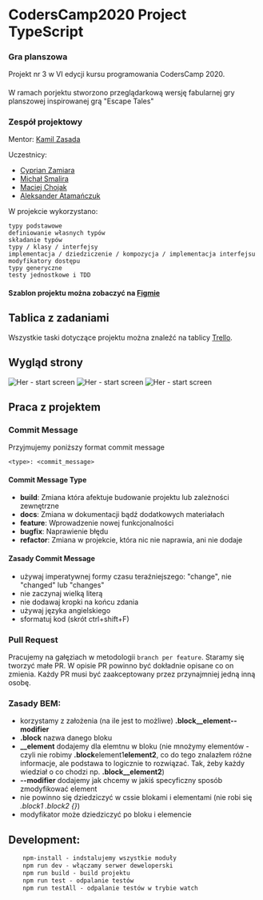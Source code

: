 # CodersCamp2020 Project TypeScript

### Gra planszowa

Projekt nr 3 w VI edycji kursu programowania CodersCamp 2020.

####

W ramach porjektu stworzono przeglądarkową wersję fabularnej gry planszowej inspirowanej grą "Escape Tales"

### Zespół projektowy

Mentor: [Kamil Zasada](https://github.com/kam237zasada)

Uczestnicy:

- [Cyprian Zamiara](https://github.com/Veryyapeee)
- [Michał Smalira](https://github.com/mchojak97)
- [Maciej Chojak](https://github.com/MajStc)
- [Aleksander Atamańczuk](https://github.com/TenGosc007)

W projekcie wykorzystano:

```
typy podstawowe
definiowanie własnych typów
składanie typów
typy / klasy / interfejsy
implementacja / dziedziczenie / kompozycja / implementacja interfejsu
modyfikatory dostępu
typy generyczne
testy jednostkowe i TDD
```

#### Szablon projektu można zobaczyć na [Figmie](https://www.figma.com/file/rgcmVIjGFrVnsJw0RGkoFn/Projekt-TS?node-id=0%3A1)

## Tablica z zadaniami

Wszystkie taski dotyczące projektu można znaleźć na tablicy [Trello](https://trello.com/b/HzFTZcYy/project-3-typescript-her).

## Wygląd strony

![Her - start screen](https://github.com/Brave-squirrels/CodersCamp2020.Project.TypeScript.Her/blob/ending-feature/assets/screen-start.png)
![Her - start screen](https://github.com/Brave-squirrels/CodersCamp2020.Project.TypeScript.Her/blob/ending-feature/assets/screen-menu.png)
![Her - start screen](https://github.com/Brave-squirrels/CodersCamp2020.Project.TypeScript.Her/blob/ending-feature/assets/screen-game.jpg)

## Praca z projektem

### Commit Message

Przyjmujemy poniższy format commit message

```
<type>: <commit_message>
```

#### Commit Message Type

- **build**: Zmiana która afektuje budowanie projektu lub zależności zewnętrzne
- **docs**: Zmiana w dokumentacji bądź dodatkowych materiałach
- **feature**: Wprowadzenie nowej funkcjonalności
- **bugfix**: Naprawienie błędu
- **refactor**: Zmiana w projekcie, która nic nie naprawia, ani nie dodaje

#### Zasady Commit Message

- używaj imperatywnej formy czasu teraźniejszego: "change", nie "changed" lub "changes"
- nie zaczynaj wielką literą
- nie dodawaj kropki na końcu zdania
- używaj języka angielskiego
- sformatuj kod (skrót ctrl+shift+F)

### Pull Request

Pracujemy na gałęziach w metodologii `branch per feature`.
Staramy się tworzyć małe PR. W opisie PR powinno być dokładnie opisane
co on zmienia. Każdy PR musi być zaakceptowany przez przynajmniej jedną
inną osobę.

### Zasady BEM:

- korzystamy z założenia (na ile jest to możliwe) **.block\_\_element--modifier**
- **.block** nazwa danego bloku
- **\_\_element** dodajemy dla elemtnu w bloku (nie mnożymy elementów - czyli nie robimy **.block**element1**element2**, co do tego znalazłem różne informacje, ale podstawa to logicznie to rozwiązać. Tak, żeby każdy wiedział o co chodzi np. **.block\_\_element2**)
- **--modifier** dodajemy jak chcemy w jakiś specyficzny sposób zmodyfikować element
- nie powinno się dziedziczyć w cssie blokami i elementami (nie robi się _.block1 .block2 {}_)
- modyfikator może dziedziczyć po bloku i elemencie

## Development:

```cmd
    npm-install - indstalujemy wszystkie moduły
    npm run dev - włączamy serwer deweloperski
    npm run build - build projektu
    npm run test - odpalanie testów
    npm run testAll - odpalanie testów w trybie watch
```
